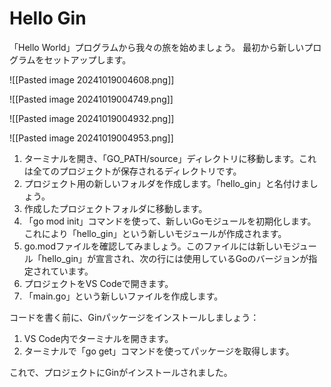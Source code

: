 # Hello Gin
「Hello World」プログラムから我々の旅を始めましょう。 
最初から新しいプログラムをセットアップします。

![[Pasted image 20241019004608.png]]

![[Pasted image 20241019004749.png]]

![[Pasted image 20241019004932.png]]

![[Pasted image 20241019004953.png]]

1. ターミナルを開き、「GO_PATH/source」ディレクトリに移動します。これは全てのプロジェクトが保存されるディレクトリです。
2. プロジェクト用の新しいフォルダを作成します。「hello_gin」と名付けましょう。
3. 作成したプロジェクトフォルダに移動します。
4. 「go mod init」コマンドを使って、新しいGoモジュールを初期化します。これにより「hello_gin」という新しいモジュールが作成されます。
5. go.modファイルを確認してみましょう。このファイルには新しいモジュール「hello_gin」が宣言され、次の行には使用しているGoのバージョンが指定されています。
6. プロジェクトをVS Codeで開きます。
7. 「main.go」という新しいファイルを作成します。

コードを書く前に、Ginパッケージをインストールしましょう：

1. VS Code内でターミナルを開きます。
2. ターミナルで「go get」コマンドを使ってパッケージを取得します。

これで、プロジェクトにGinがインストールされました。